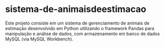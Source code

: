 # sistema-de-animaisdeestimacao
Este projeto consiste em um sistema de gerenciamento de animais de estimação desenvolvido em Python utilizando o framework Pandas para manipulação e análise de dados, com armazenamento em banco de dados MySQL (via MySQL Workbench).
